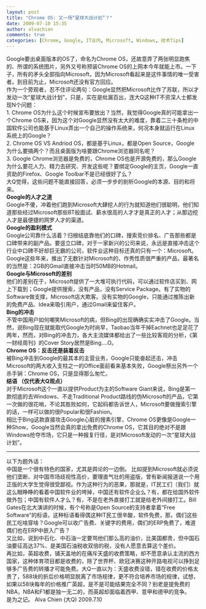 ```yaml
---
layout: post
title: "Chrome OS: 又一场“星球大战计划”？"
date: 2009-07-10 15:35
author: alvachien
comments: true
categories: [Chrome, Google, IT业内, Microsoft, Windows, 技术Tips]
---
```

<div id="bp-5CD1AA99D25FD840_726-content">
<div>Google要出桌面版本的OS了，命名为Chrome OS，还故意弄了两张明显跑焦的、所谓的系统图片，另外又号称预装Chrome OS的上网本今年就能上市。一下子，所有的矛头全部指向Microsoft，因为Microsoft看起来是这件事情的唯一受害者。到目前为止，Microsoft还没有官方回应。</div>
<div> </div>
<div>作为一个旁观者，忍不住评论两句：Google显然把Microsoft比作了苏联，所以才发动一次“星球大战计划”，只是，实在是纰漏百出，连大Q这种IT不资深人士都发现N个问题：</div>
<div>1. Chrome OS为什么这个时候宣布要放出？当然，我觉得Google真的可能拿出一个Chrome OS来，因为这个对Google显然没有太大的难度，靠着二三十条枪的中国软件公司也能基于Linux弄出一个自己的操作系统来，何况本身就运行在Linux系统上的Google？</div>
<div>2. Chrome OS VS Andriod OS，都是基于Linux，都是Open Source，Google为什么要搞两个？而且桌面版为啥要跟Chrome浏览器同名呢？</div>
<div>3. Google Chrome浏览器是免费的，Chrome OS也是开源免费的，那么Google为什么要花人力、精力去研究、开发这些呢？要绑定Google的主页，Google一直资助的Firefox、Google Toolbar不是已经很好了么？</div>
<div> </div>
<div>大Q觉得，这些问题不能直接回答，必须一步步的剖析Google的本源、目的和将来。</div>
<div><strong>Google的人才之道</strong></div>
<div>Google不傻，冲着他们跑到Microsoft大肆挖人的行为就知道他们很聪明，他们知道那些经过Microsoft那些BT般面试、薪水很高的人才才是真正的人才；从那边挖人才是最便捷的网罗人才的渠道。</div>
<div><strong>Google的盈利模式</strong></div>
<div>Google公司靠什么活着？归根结底靠他们的口碑，搜索竞价排名、广告那些都是口碑带来的副产品。要竖立口碑，对于一家新兴的公司来说，永远是直接冲击这个行业中口碑不好却巨无霸的公司，软件业这种目标还真的只有一个：Microsoft。Google这些年来，推出了无数针对Microsoft的、作秀性质很严重的产品，最著名的当然是：2GB的Gmail直接冲击当时50MB的Hotmail。</div>
<div><strong>Google与Microsoft的差别</strong></div>
<div>他们的差别在于，Microsoft提供了一大堆可执行代码，可以通过软件店买到、网上下载到；Google提供搜索，没有产品，没有Service Package。有了实物的Software做支撑，Microsoft店大欺客。没有实物的Google，只能通过推陈出新的免费产品、Idea来吸引用户，通过Gmail来留住客户。</div>
<div><strong>Bing的冲击</strong></div>
<div>不管中国用户如何嘲笑Microsoft的病，但Bing的出现确确实实冲击了Google。当然，说Bing现在就能取代Google为时尚早，Taobao当年干掉Eachnet也足足花了两年，然而，对Bing的冲击力，各大主流媒体都给出了一些比较客观的分析，《第一财经周刊》的Cover Story居然是Bing....O。</div>
<div><strong>Chrome OS：反击还是装着反击</strong></div>
<div>被Bing冲击到Google的最其本的主营业务，Google只能奋起还击，冲击Microsoft的两大收入支柱之一的Office面前看来基本失败，Google祭出另外一个杀手锏：Chrome OS，只是显得那么匆忙。</div>
<div> </div>
<div><strong>结语 （仅代表大Q观点）</strong></div>
<div>对于Microsoft这个一直以提供Product为主的Software Giant来说，Bing是第一款彻底的去Windows、不走Traditional Product路线的伪Microsoft的产品，它第一次做的很花哨，不论其胜败如何，它起码都告诉世人，Microsoft要做搜索引擎的话，一样可以做的很Popular和很Fashion。</div>
<div>相比于Bing这款直接攻击Google心脏的搜素引擎，Chrome OS更像是Google一种Show，Google当然会真的拿出免费的Chrome OS，它其目的绝对不是跟Windows抢夺市场，它只是一种报复行径，是对Microsoft发动的一次“星球大战计划”。</div>
<div><hr /></div>
<div>以下为题外话：</div>
<div>中国是一个很有特色的国家，尤其是舆论的一边倒。
比如提到Microsoft就必须说他们垄断、对中国市场歧视性高价，要理直气壮的用盗版，曾有新闻报道说一个用正版的大学生觉得很受鄙视。作为这种行为的恶果，那就是，IT民工们（我们）就这么眼睁睁的看着中国软件业的垮掉，中国还有软件企业么？有，都在给国外软件做外包；中国有软件人才么？有，不是在老外直接打工就是给老外间接打工。Bill Gates在北大演讲的时候，有个号称是Open Source的支持者拿着“Free Software”的标语，这种标语看得偶这种IT民工很辛酸，软件免费，那，偶们这些民工吃啥穿啥？Google可以收广告费、关键字的费用，偶们的ERP免费了，难道偶们也在ERP中嵌入广告？</div>
<div>又比如，说到中石化、中石油一定要骂他们那么高的油价，比美国都贵，但中国石油要征高达37%、是美国石油税收双倍的税，没有人愿意去算这个差价。</div>
<div>再比如，英超收费，铺天盖地的在痛斥天盛的收费策略，却不愿意承认主流的西方国家，这种体育项目都是收费的，除了世界杯、欧冠决赛这种开路电视可以挣到足够多广告费的转播才可能免费。大Q一直以为：天盛收费没错，错在收费的价格太贵了，588块的折后价格明显脱离了市场规律，更不符合培养市场的规律，试想，如果以58块每年的价格推广英超，是不是可能结果完全不同？别老是提免费的NBA，NBA和F1都是独一无二的，而英超却面临着西甲、意甲和德甲的竞争。</div>
<div> </div>
<div>是为之记。
Alva Chien (大Q)
2009.7.10</div>
</div>
